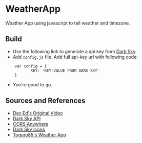 # WeatherApp
Weather App using javascript to tell weather and timezone.



## Build

- Use the following link to generate a api key from [Dark Sky](https://darksky.net/dev).
- Add `config.js` file. Add full api-key url with following code: 
 ```
     var config = {
            KEY: 'KEY-VALUE FROM DARK SKY'
     }
 ```
- You're good to go.



## Sources and References

- [Dev Ed's Original Video](https://www.youtube.com/watch?v=wPElVpR1rwA)
- [Dark Sky API](https://darksky.net/dev)
- [CORS Anywhere](https://cors-anywhere.herokuapp.com/)
- [Dark Sky Icons](https://darkskyapp.github.io/skycons/)
- [Toguro85's Weather App](https://github.com/Toguro85/Weather-App)

